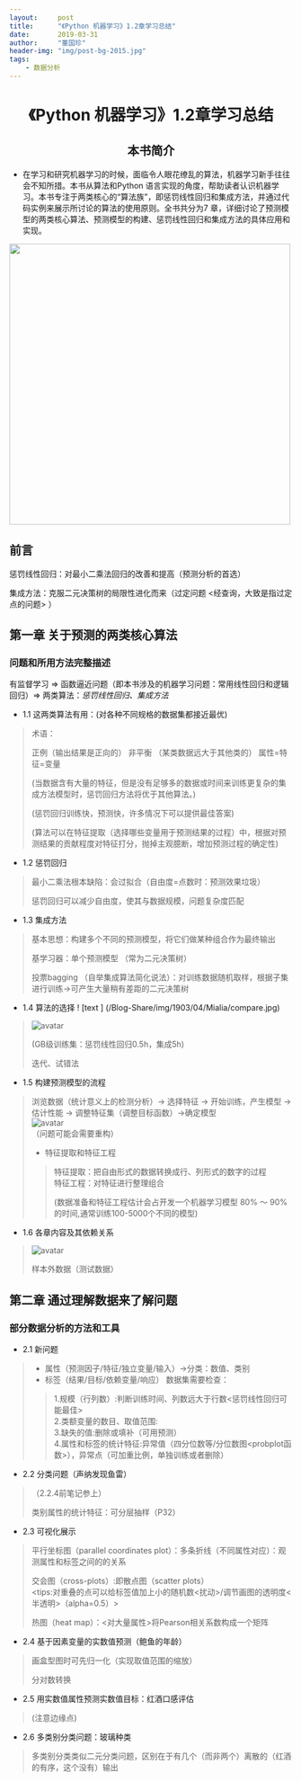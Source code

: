 ```yaml
---
layout:     post
title:      "《Python 机器学习》1.2章学习总结"
date:       2019-03-31
author:     "董国珍"
header-img: "img/post-bg-2015.jpg"
tags:
    - 数据分析
---
```




#  <center>《Python 机器学习》1.2章学习总结<center>  

##  <center>本书简介<center>

* 在学习和研究机器学习的时候，面临令人眼花缭乱的算法，机器学习新手往往会不知所措。本书从算法和Python 语言实现的角度，帮助读者认识机器学习。本书专注于两类核心的“算法族”，即惩罚线性回归和集成方法，并通过代码实例来展示所讨论的算法的使用原则。全书共分为7 章，详细讨论了预测模型的两类核心算法、预测模型的构建、惩罚线性回归和集成方法的具体应用和实现。  
   
   
<img src="/Blog-Share/img/1903/04/Mialia/book.png" width="500" hegiht="900" align=center />    
   
## 前言

惩罚线性回归：对最小二乘法回归的改善和提高（预测分析的首选）  
   
集成方法：克服二元决策树的局限性进化而来（过定问题 <经查询，大致是指过定点的问题> ）

## 第一章 关于预测的两类核心算法
  

### 问题和所用方法完整描述  
  
有监督学习 => 函数逼近问题（即本书涉及的机器学习问题：常用线性回归和逻辑回归）=> 两类算法：*惩罚线性回归、集成方法*   

* 1.1 这两类算法有用：(对各种不同规格的数据集都接近最优) 
  
> 术语：
>
> 正例（输出结果是正向的）
> 非平衡 （某类数据远大于其他类的）
> 属性=特征=变量
>
> (当数据含有大量的特征，但是没有足够多的数据或时间来训练更复杂的集成方法模型时，惩罚回归方法将优于其他算法。)  
>
> (惩罚回归训练快，预测快，许多情况下可以提供最佳答案)  
>
> (算法可以在特征提取（选择哪些变量用于预测结果的过程）中，根据对预测结果的贡献程度对特征打分，抛掉主观臆断，增加预测过程的确定性)  

* 1.2 惩罚回归

> 最小二乘法根本缺陷：会过拟合（自由度=点数时：预测效果垃圾）
>
> 惩罚回归可以减少自由度，使其与数据规模，问题复杂度匹配

* 1.3 集成方法

> 基本思想：构建多个不同的预测模型，将它们做某种组合作为最终输出  
>
> 基学习器：单个预测模型  （常为二元决策树）  
>
> 投票bagging （自举集成算法简化说法）：对训练数据随机取样，根据子集进行训练->可产生大量稍有差距的二元决策树  

* 1.4 算法的选择
! [text ] (/Blog-Share/img/1903/04/Mialia/compare.jpg)
> ![avatar](/Blog-Share/img/1903/04/Mialia/compare.jpg)  
>
> (GB级训练集：惩罚线性回归0.5h，集成5h)  
>
> 迭代、试错法  

* 1.5 构建预测模型的流程

> 浏览数据（统计意义上的检测分析）-> 选择特征 -> 开始训练，产生模型 -> 估计性能 -> 调整特征集（调整目标函数）->确定模型  
> ![avatar](/Blog-Share/img/1903/04/Mialia/1.5.png)  
> （问题可能会需要重构） 
>
> * 特征提取和特征工程
> > 特征提取：把自由形式的数据转换成行、列形式的数字的过程  
> > 特征工程：对特征进行整理组合
> >
> > (数据准备和特征工程估计会占开发一个机器学习模型 80% ～ 90% 的时间,通常训练100-5000个不同的模型)

* 1.6 各章内容及其依赖关系

> ![avatar](/Blog-Share/img/1903/04/Mialia/1.6.png)  
>
> 样本外数据（测试数据）  


## 第二章 通过理解数据来了解问题

### 部分数据分析的方法和工具

* 2.1 新问题

> * 属性（预测因子/特征/独立变量/输入）->分类：数值、类别
> * 标签（结果/目标/依赖变量/响应）
> 数据集需要检查：
> > 1.规模（行列数）:判断训练时间、列数远大于行数<惩罚线性回归可能最佳>  
> > 2.类额变量的数目、取值范围:  
> > 3.缺失的值:删除或填补（可用预测）  
> > 4.属性和标签的统计特征:异常值（四分位数等/分位数图<probplot函数>），异常点（可加重比例，单独训练或者删除）  

* 2.2 分类问题（声纳发现鱼雷）

> （2.2.4前笔记参上）  
>
> 类别属性的统计特征：可分层抽样（P32）

* 2.3 可视化展示

> 平行坐标图（parallel coordinates plot）：多条折线（不同属性对应）：观测属性和标签之间的的关系  
>
> 交会图（cross-plots）:即散点图（scatter plots）   
> <tips:对重叠的点可以给标签值加上小的随机数<扰动>/调节画图的透明度<半透明>（alpha=0.5）>  
>
> 热图（heat map）：<对大量属性>将Pearson相关系数构成一个矩阵  

* 2.4 基于因素变量的实数值预测（鲍鱼的年龄）

> 画盒型图时可先归一化（实现取值范围的缩放）
>
> 分对数转换

* 2.5 用实数值属性预测实数值目标：红酒口感评估

> (注意边缘点)

* 2.6 多类别分类问题：玻璃种类
>
> 多类别分类类似二元分类问题，区别在于有几个（而非两个）离散的（红酒的有序，这个没有）输出
>
